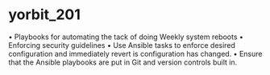 # yorbit_201

•	Playbooks for automating the tack of doing Weekly system reboots
•	Enforcing security guidelines 
•	Use Ansible tasks to enforce desired configuration and immediately revert is configuration has changed. 
•	Ensure that the Ansible playbooks are put in Git and version controls built in.
